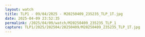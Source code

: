 ```yaml
---
layout: watch
title: TLP1 - 09/04/2025 - M20250409_235235_TLP_1T.jpg
date: 2025-04-09 23:52:35
permalink: /2025/04/09/watch/M20250409_235235_TLP_1
capture: TLP1/2025/202504/20250409/M20250409_235235_TLP_1T.jpg
---
```

